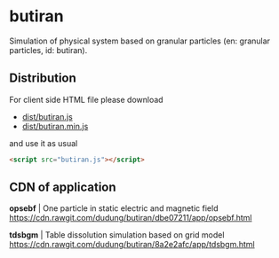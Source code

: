 # butiran
Simulation of physical system based on granular particles (en: granular particles, id: butiran).

## Distribution
For client side HTML file please download

* [dist/butiran.js](https://github.com/dudung/butiran/blob/master/dist/butiran.js)
* [dist/butiran.min.js](https://github.com/dudung/butiran/blob/master/dist/butiran.min.js)

and use it as usual

```html
<script src="butiran.js"></script>
```

## CDN of application

**opsebf** | One particle in static electric and magnetic field \
https://cdn.rawgit.com/dudung/butiran/dbe07211/app/opsebf.html

**tdsbgm** | Table dissolution simulation based on grid model \
https://cdn.rawgit.com/dudung/butiran/8a2e2afc/app/tdsbgm.html
